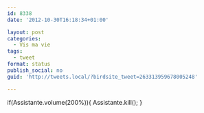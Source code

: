 ```yaml
---
id: 8338
date: '2012-10-30T16:18:34+01:00'

layout: post
categories:
  - Vis ma vie
tags:
  - tweet
format: status
publish_social: no
guid: 'http://tweets.local/?birdsite_tweet=263313959678005248'

---
```


if(Assistante.volume(200%)){ Assistante.kill(); }